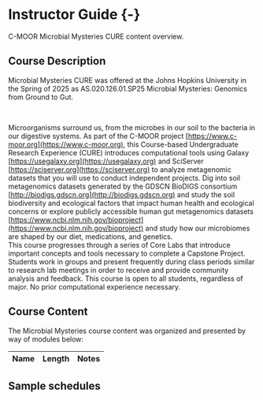 # Instructor Guide {-}

C-MOOR Microbial Mysteries CURE content overview.

## Course Description

Microbial Mysteries CURE was offered at the Johns Hopkins University in the Spring of 2025 as AS.020.126.01.SP25 Microbial Mysteries: Genomics from Ground to Gut.

<br>

Microorganisms surround us, from the microbes in our soil to the bacteria in our digestive systems.  As part of the C-MOOR project [https://www.c-moor.org](https://www.c-moor.org), this Course-based Undergraduate Research Experience (CURE) introduces computational tools using Galaxy [https://usegalaxy.org](https://usegalaxy.org) and SciServer [https://sciserver.org](https://sciserver.org) to analyze metagenomic datasets that you will use to conduct independent projects.  Dig into soil metagenomics datasets generated by the GDSCN BioDIGS consortium [http://biodigs.gdscn.org](http://biodigs.gdscn.org) and study the soil biodiversity and ecological factors that impact human health and ecological concerns or explore publicly accessible human gut metagenomics datasets [https://www.ncbi.nlm.nih.gov/bioproject](https://www.ncbi.nlm.nih.gov/bioproject) and study how our microbiomes are shaped by our diet, medications, and genetics.  
This course progresses through a series of Core Labs that introduce important concepts and tools necessary to complete a Capstone Project.  Students work in groups and present frequently during class periods similar to research lab meetings in order to receive and provide community analysis and feedback.  This course is open to all students, regardless of major.  No prior computational experience necessary.


## Course Content

The Microbial Mysteries course content was organized and presented by way of modules below:

| **Name** | **Length** | **Notes** |
| :--- | :---: | :---: |

## Sample schedules
